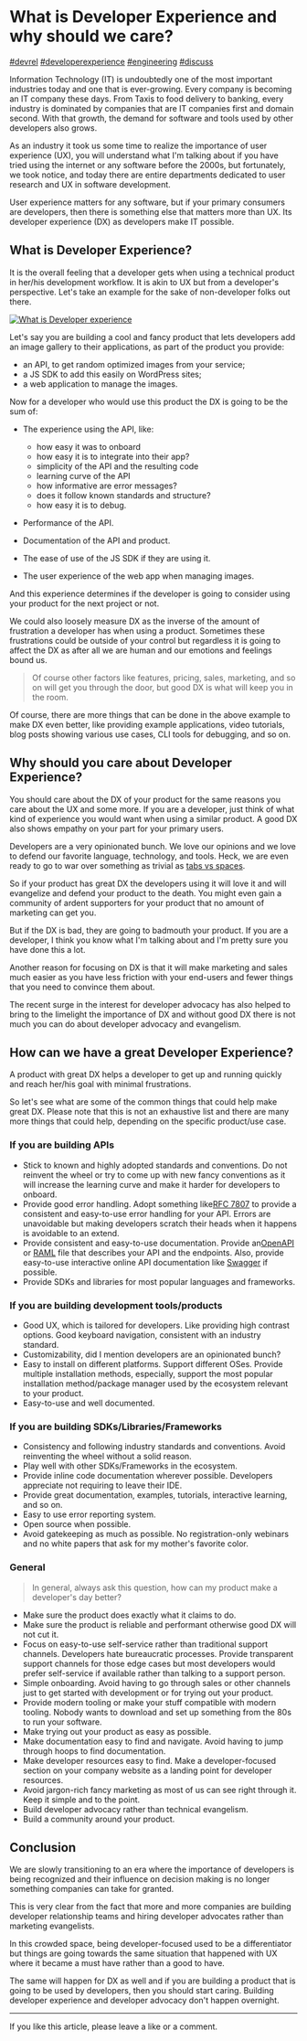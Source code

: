 # What is Developer Experience and why should we care?

[#devrel](http://dev.to/t/devrel) [#developerexperience](http://dev.to/t/developerexperience) [#engineering](http://dev.to/t/engineering) [#discuss](http://dev.to/t/discuss)

Information Technology (IT) is undoubtedly one of the most important industries today and one that is ever-growing. Every company is becoming an IT company these days. From Taxis to food delivery to banking, every industry is dominated by companies that are IT companies first and domain second. With that growth, the demand for software and tools used by other developers also grows.

As an industry it took us some time to realize the importance of user experience (UX), you will understand what I'm talking about if you have tried using the internet or any software before the 2000s, but fortunately, we took notice, and today there are entire departments dedicated to user research and UX in software development.

User experience matters for any software, but if your primary consumers are developers, then there is something else that matters more than UX. Its developer experience (DX) as developers make IT possible.

## What is Developer Experience?

It is the overall feeling that a developer gets when using a technical product in her/his development workflow. It is akin to UX but from a developer's perspective. Let's take an example for the sake of non-developer folks out there.

[![What is Developer experience](https://res.cloudinary.com/practicaldev/image/fetch/s--13WaG65m--/c_limit%2Cf_auto%2Cfl_progressive%2Cq_auto%2Cw_880/https://i.imgur.com/EB23Cv3.png)](https://res.cloudinary.com/practicaldev/image/fetch/s--13WaG65m--/c_limit%2Cf_auto%2Cfl_progressive%2Cq_auto%2Cw_880/https://i.imgur.com/EB23Cv3.png)

Let's say you are building a cool and fancy product that lets developers add an image gallery to their applications, as part of the product you provide:

- an API, to get random optimized images from your service;
- a JS SDK to add this easily on WordPress sites;
- a web application to manage the images.

Now for a developer who would use this product the DX is going to be the sum of:

- The experience using the API, like:

  - how easy it was to onboard
  - how easy it is to integrate into their app?
  - simplicity of the API and the resulting code
  - learning curve of the API
  - how informative are error messages?
  - does it follow known standards and structure?
  - how easy it is to debug.
- Performance of the API.
- Documentation of the API and product.
- The ease of use of the JS SDK if they are using it.
- The user experience of the web app when managing images.

And this experience determines if the developer is going to consider using your product for the next project or not.

We could also loosely measure DX as the inverse of the amount of frustration a developer has when using a product. Sometimes these frustrations could be outside of your control but regardless it is going to affect the DX as after all we are human and our emotions and feelings bound us.

> Of course other factors like features, pricing, sales, marketing, and so on will get you through the door, but good DX is what will keep you in the room.

Of course, there are more things that can be done in the above example to make DX even better, like providing example applications, video tutorials, blog posts showing various use cases, CLI tools for debugging, and so on.

## Why should you care about Developer Experience?

You should care about the DX of your product for the same reasons you care about the UX and some more. If you are a developer, just think of what kind of experience you would want when using a similar product. A good DX also shows empathy on your part for your primary users.

Developers are a very opinionated bunch. We love our opinions and we love to defend our favorite language, technology, and tools. Heck, we are even ready to go to war over something as trivial as [tabs vs spaces](https://www.reddit.com/r/programming/comments/p1j1c/tabs_vs_spaces_vs_both/).

So if your product has great DX the developers using it will love it and will evangelize and defend your product to the death. You might even gain a community of ardent supporters for your product that no amount of marketing can get you.

But if the DX is bad, they are going to badmouth your product. If you are a developer, I think you know what I'm talking about and I'm pretty sure you have done this a lot.

Another reason for focusing on DX is that it will make marketing and sales much easier as you have less friction with your end-users and fewer things that you need to convince them about.

The recent surge in the interest for developer advocacy has also helped to bring to the limelight the importance of DX and without good DX there is not much you can do about developer advocacy and evangelism.

## How can we have a great Developer Experience?

A product with great DX helps a developer to get up and running quickly and reach her/his goal with minimal frustrations.

So let's see what are some of the common things that could help make great DX. Please note that this is not an exhaustive list and there are many more things that could help, depending on the specific product/use case.

### If you are building APIs

- Stick to known and highly adopted standards and conventions. Do not reinvent the wheel or try to come up with new fancy conventions as it will increase the learning curve and make it harder for developers to onboard.
- Provide good error handling. Adopt something like[RFC 7807](https://datatracker.ietf.org/doc/html/rfc7807) to provide a consistent and easy-to-use error handling for your API. Errors are unavoidable but making developers scratch their heads when it happens is avoidable to an extend.
- Provide consistent and easy-to-use documentation. Provide an[OpenAPI](https://www.openapis.org/) or [RAML](http://raml.org/) file that describes your API and the endpoints. Also, provide easy-to-use interactive online API documentation like [Swagger](https://swagger.io/) if possible.
- Provide SDKs and libraries for most popular languages and frameworks.

### If you are building development tools/products

- Good UX, which is tailored for developers. Like providing high contrast options. Good keyboard navigation, consistent with an industry standard.
- Customizability, did I mention developers are an opinionated bunch?
- Easy to install on different platforms. Support different OSes. Provide multiple installation methods, especially, support the most popular installation method/package manager used by the ecosystem relevant to your product.
- Easy-to-use and well documented.

### If you are building SDKs/Libraries/Frameworks

- Consistency and following industry standards and conventions. Avoid reinventing the wheel without a solid reason.
- Play well with other SDKs/Frameworks in the ecosystem.
- Provide inline code documentation wherever possible. Developers appreciate not requiring to leave their IDE.
- Provide great documentation, examples, tutorials, interactive learning, and so on.
- Easy to use error reporting system.
- Open source when possible.
- Avoid gatekeeping as much as possible. No registration-only webinars and no white papers that ask for my mother's favorite color.

### General

> In general, always ask this question, how can my product make a developer's day better?

- Make sure the product does exactly what it claims to do.
- Make sure the product is reliable and performant otherwise good DX will not cut it.
- Focus on easy-to-use self-service rather than traditional support channels. Developers hate bureaucratic processes. Provide transparent support channels for those edge cases but most developers would prefer self-service if available rather than talking to a support person.
- Simple onboarding. Avoid having to go through sales or other channels just to get started with development or for trying out your product.
- Provide modern tooling or make your stuff compatible with modern tooling. Nobody wants to download and set up something from the 80s to run your software.
- Make trying out your product as easy as possible.
- Make documentation easy to find and navigate. Avoid having to jump through hoops to find documentation.
- Make developer resources easy to find. Make a developer-focused section on your company website as a landing point for developer resources.
- Avoid jargon-rich fancy marketing as most of us can see right through it. Keep it simple and to the point.
- Build developer advocacy rather than technical evangelism.
- Build a community around your product.

## Conclusion

We are slowly transitioning to an era where the importance of developers is being recognized and their influence on decision making is no longer something companies can take for granted.

This is very clear from the fact that more and more companies are building developer relationship teams and hiring developer advocates rather than marketing evangelists.

In this crowded space, being developer-focused used to be a differentiator but things are going towards the same situation that happened with UX where it became a must have rather than a good to have.

The same will happen for DX as well and if you are building a product that is going to be used by developers, then you should start caring. Building developer experience and developer advocacy don't happen overnight.

* * *

If you like this article, please leave a like or a comment.

